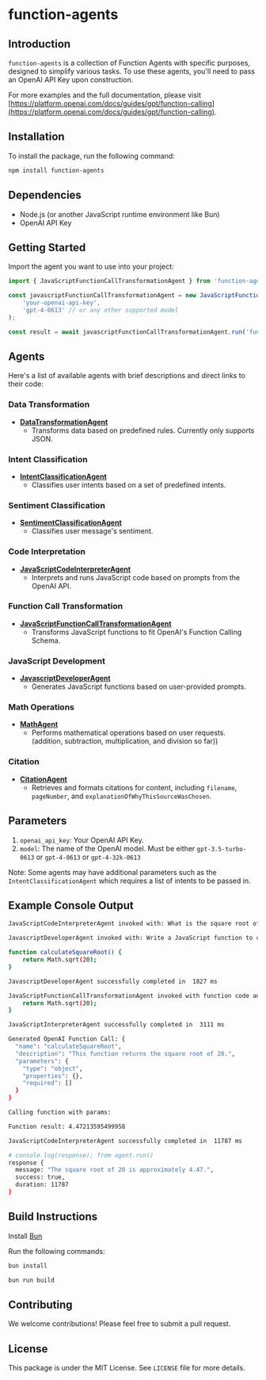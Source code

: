 # function-agents

## Introduction

`function-agents` is a collection of Function Agents with specific purposes, designed to simplify various tasks. To use these agents, you'll need to pass an OpenAI API Key upon construction.

For more examples and the full documentation, please visit [https://platform.openai.com/docs/guides/gpt/function-calling](https://platform.openai.com/docs/guides/gpt/function-calling).

## Installation

To install the package, run the following command:

```bash
npm install function-agents
```

## Dependencies

-   Node.js (or another JavaScript runtime environment like Bun)
-   OpenAI API Key

## Getting Started

Import the agent you want to use into your project:

```typescript
import { JavaScriptFunctionCallTransformationAgent } from 'function-agents';

const javascriptFunctionCallTransformationAgent = new JavaScriptFunctionCallTransformationAgent(
    'your-openai-api-key',
    'gpt-4-0613' // or any other supported model
);

const result = await javascriptFunctionCallTransformationAgent.run('function add(a, b) { return a + b; }');
```

## Agents

Here's a list of available agents with brief descriptions and direct links to their code:

### Data Transformation

-   **[DataTransformationAgent](https://github.com/mattlgroff/function-agents/blob/master/src/agents/data-transformation.ts)**
    -   Transforms data based on predefined rules. Currently only supports JSON.

### Intent Classification

-   **[IntentClassificationAgent](https://github.com/mattlgroff/function-agents/blob/master/src/agents/intent-classification.ts)**
    -   Classifies user intents based on a set of predefined intents.

### Sentiment Classification

-   **[SentimentClassificationAgent](https://github.com/mattlgroff/function-agents/blob/master/src/agents/sentiment-classification.ts)**
    -   Classifies user message's sentiment.

### Code Interpretation

-   **[JavaScriptCodeInterpreterAgent](https://github.com/mattlgroff/function-agents/blob/master/src/agents/javascript-code-interpreter.ts)**
    -   Interprets and runs JavaScript code based on prompts from the OpenAI API.

### Function Call Transformation

-   **[JavaScriptFunctionCallTransformationAgent](https://github.com/mattlgroff/function-agents/blob/master/src/agents/javascript-function-call-transformation.ts)**
    -   Transforms JavaScript functions to fit OpenAI's Function Calling Schema.

### JavaScript Development

-   **[JavascriptDeveloperAgent](https://github.com/mattlgroff/function-agents/blob/master/src/agents/javascript-developer.ts)**
    -   Generates JavaScript functions based on user-provided prompts.

### Math Operations

-   **[MathAgent](https://github.com/mattlgroff/function-agents/blob/master/src/agents/math.ts)**
    -   Performs mathematical operations based on user requests. (addition, subtraction, multiplication, and division so far))

### Citation

-   **[CitationAgent](https://github.com/mattlgroff/function-agents/blob/master/src/agents/citation.ts)**
    -   Retrieves and formats citations for content, including `filename`, `pageNumber`, and `explanationOfWhyThisSourceWasChosen`.

## Parameters

1. `openai_api_key`: Your OpenAI API Key.
2. `model`: The name of the OpenAI model. Must be either `gpt-3.5-turbo-0613` or `gpt-4-0613` or `gpt-4-32k-0613`

Note: Some agents may have additional parameters such as the `IntentClassificationAgent` which requires a list of intents to be passed in.

## Example Console Output

```bash
JavaScriptCodeInterpreterAgent invoked with: What is the square root of 20?

JavascriptDeveloperAgent invoked with: Write a JavaScript function to calculate the square root of 20.

function calculateSquareRoot() {
    return Math.sqrt(20);
}

JavascriptDeveloperAgent successfully completed in  1827 ms

JavaScriptFunctionCallTransformationAgent invoked with function code and arguments: function calculateSquareRoot() {
    return Math.sqrt(20);
}

JavaScriptInterpreterAgent successfully completed in  3111 ms

Generated OpenAI Function Call: {
  "name": "calculateSquareRoot",
  "description": "This function returns the square root of 20.",
  "parameters": {
    "type": "object",
    "properties": {},
    "required": []
  }
}

Calling function with params:

Function result: 4.47213595499958

JavaScriptCodeInterpreterAgent successfully completed in  11787 ms

# console.log(response); from agent.run()
response {
  message: "The square root of 20 is approximately 4.47.",
  success: true,
  duration: 11787
}
```

## Build Instructions

Install [Bun](https://bun.sh/)

Run the following commands:

```bash
bun install

bun run build
```

## Contributing

We welcome contributions! Please feel free to submit a pull request.

## License

This package is under the MIT License. See `LICENSE` file for more details.
